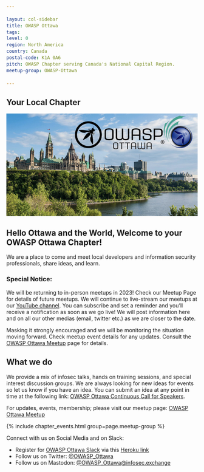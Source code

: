 ```yaml
---

layout: col-sidebar
title: OWASP Ottawa
tags: 
level: 0
region: North America
country: Canada
postal-code: K1A 0A6
pitch: OWASP Chapter serving Canada's National Capital Region.
meetup-group: OWASP-Ottawa

---
```


## Your Local Chapter

![OWASP Ottawa Image](assets/images/OWASPOttawa-meetup-image.png?raw=true)

## Hello Ottawa and the World, Welcome to your OWASP Ottawa Chapter\!<br/> 

We are a place to come and meet local developers and information security professionals, share
ideas, and learn.<br/>

### Special Notice:

We will be returning to in-person meetups in 2023! Check our Meetup Page for details of future meetups. We will continue to live-stream our meetups at our [YouTube channel](https://www.youtube.com/@OWASP_Ottawa). You can subscribe and set a reminder and you’ll receive a notification as soon as we go live! We will post information here and on all our other medias (email, twitter etc.) as we are closer to the date.

Masking it strongly encouraged and we will be monitoring the situation moving forward. Check meetup event details for any updates. Consult the [OWASP Ottawa Meetup](https://www.meetup.com/OWASP-Ottawa/) page for details. 

## What we do

We provide a mix of infosec  talks,
hands on training sessions, and special interest discussion groups. We
are always looking for new ideas for events so let us know if you have
an idea. You can submit an idea at any point in time at the following link:
[OWASP Ottawa Continuous Call for Speakers](https://sessionize.com/owasp-ottawa-continuous-call-for-speaker/).<br/>

For updates, events, membership; please visit our meetup page: [OWASP Ottawa Meetup](https://www.meetup.com/OWASP-Ottawa/)<br/>

{% include chapter_events.html group=page.meetup-group %}



Connect with us on Social Media and on Slack:
* Register for [OWASP Ottawa Slack](https://owaspottawa.slack.com/) via this [Heroku link](https://owaspottawa.herokuapp.com/)
* Follow us on Twitter: [@OWASP_Ottawa](https://twitter.com/OWASP_Ottawa)
* Follow us on Mastodon: [@OWASP_Ottawa@infosec.exchange](https://infosec.exchange/@OWASP_Ottawa)

